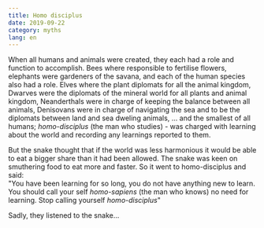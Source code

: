 ```yaml
---
title: Homo disciplus
date: 2019-09-22
category: myths
lang: en
---
```


When all humans and animals were created, they each had a role and function to accomplish. Bees where responsible to fertilise flowers, 
elephants were gardeners of the savana, and each of the human species also had a role. Elves where the plant diplomats for all the animal kingdom, 
Dwarves were the diplomats of the mineral world for all plants and animal kingdom, Neanderthals were in charge of keeping the balance between all
animals, Denisovans were in charge of navigating the sea and to be the diplomats between land and sea dweling animals, ...  and the smallest of all humans;
*homo-disciplus* (the man who studies) - was charged with learning about the world and recording any learnings reported to them.

But the snake thought that if the world was less harmonious it would be able to eat a bigger share than it had been allowed. The snake was keen on 
smuthering food to eat more and faster. So it went to homo-disciplus and said:   
"You have been learning for so long, you do not have anything new to learn. You should call your self *homo-sapiens* (the man who knows) no need for learning. Stop
calling yourself *homo-disciplus*"

Sadly, they listened to the snake...
